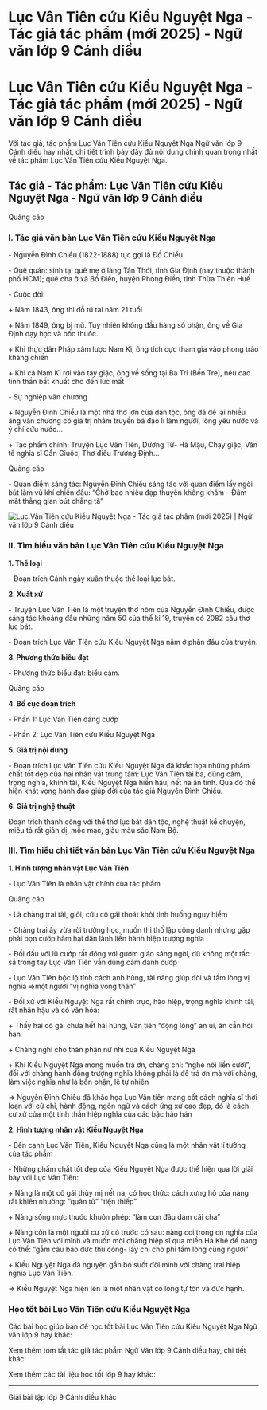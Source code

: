 # Lục Vân Tiên cứu Kiều Nguyệt Nga - Tác giả tác phẩm (mới 2025) - Ngữ văn lớp 9 Cánh diều

# Lục Vân Tiên cứu Kiều Nguyệt Nga - Tác giả tác phẩm (mới 2025) - Ngữ văn lớp 9 Cánh diều

Với tác giả, tác phẩm Lục Vân Tiên cứu Kiều Nguyệt Nga Ngữ văn lớp 9 Cánh diều hay nhất, chi tiết trình bày đầy đủ nội dung chính quan trọng nhất về tác phẩm Lục Vân Tiên cứu Kiều Nguyệt Nga.

## Tác giả - Tác phẩm: Lục Vân Tiên cứu Kiều Nguyệt Nga - Ngữ văn lớp 9 Cánh diều

Quảng cáo

### **I. Tác giả văn bản Lục Vân Tiên cứu Kiều Nguyệt Nga**

\- Nguyễn Đình Chiểu (1822-1888) tục gọi là Đồ Chiểu

\- Quê quán: sinh tại quê mẹ ở làng Tân Thới, tỉnh Gia Định (nay thuộc thành phố HCM); quê cha ở xã Bồ Điền, huyện Phong Điền, tỉnh Thừa Thiên Huế

\- Cuộc đời:

\+ Năm 1843, ông thi đỗ tú tài năm 21 tuổi

\+ Năm 1849, ông bị mù. Tuy nhiên không đầu hàng số phận, ông về Gia Định dạy học và bốc thuốc.

\+ Khi thực dân Pháp xâm lược Nam Kì, ông tích cực tham gia vào phong trào kháng chiến

\+ Khi cả Nam Kì rơi vào tay giặc, ông về sống tại Ba Tri (Bến Tre), nêu cao tinh thần bất khuất cho đến lúc mất

\- Sự nghiệp văn chương

\+ Nguyễn Đình Chiểu là một nhà thơ lớn của dân tộc, ông đã để lại nhiều áng văn chương có giá trị nhằm truyền bá đạo lí làm người, lòng yêu nước và ý chí cứu nước...

\+ Tác phẩm chính: Truyện Lục Vân Tiên, Dương Từ- Hà Mậu, Chạy giặc, Văn tế nghĩa sĩ Cần Giuộc, Thơ điếu Trương Định...

Quảng cáo

\- Quan điểm sáng tác: Nguyễn Đình Chiểu sáng tác với quan điểm lấy ngòi bút làm vũ khí chiến đấu: “Chở bao nhiêu đạp thuyền không khẳm – Đâm mất thằng gian bút chẳng tà”

![Lục Vân Tiên cứu Kiều Nguyệt Nga - Tác giả tác phẩm \(mới 2025\) | Ngữ văn lớp 9 Cánh diều](https://vietjack.com/soan-van-lop-9-cd/images/tac-gia-tac-pham-luc-van-tien-cuu-kieu-nguyet-nga.PNG)

### **II. Tìm hiểu văn bản Lục Vân Tiên cứu Kiều Nguyệt Nga**

**1\. Thể loại**

\- Đoạn trích Cảnh ngày xuân thuộc thể loại lục bát.

**2\. Xuất xứ**

\- Truyện Lục Vân Tiên là một truyện thơ nôm của Nguyễn Đình Chiểu, được sáng tác khoảng đầu những năm 50 của thế kỉ 19, truyện có 2082 câu thơ lục bát.

\- Đoạn trích Lục Vân Tiên cứu Kiều Nguyệt Nga nằm ở phần đầu của truyện.

**3\. Phương thức biểu đạt**

\- Phương thức biểu đạt: biểu cảm.

Quảng cáo

**4\. Bố cục đoạn trích**

\- Phần 1: Lục Vân Tiên đáng cướp

\- Phần 2: Lục Vân Tiên cứu Kiều Nguyệt Nga

**5\. Giá trị nội dung**

\- Đoạn trích Lục Vân Tiên cứu Kiều Nguyệt Nga đã khắc họa những phẩm chất tốt đẹp của hai nhân vật trung tâm: Lục Vân Tiên tài ba, dũng cảm, trọng nghĩa, khinh tài, Kiều Nguyệt Nga hiền hậu, nết na ân tình. Qua đó thể hiện khát vọng hành đạo giúp đời của tác giả Nguyễn Đình Chiểu.

**6\. Giá trị nghệ thuật**

Đoạn trích thành công với thể thơ lục bát dân tộc, nghệ thuật kể chuyện, miêu tả rất giản dị, mộc mạc, giàu màu sắc Nam Bộ.

### **III. Tìm hiểu chi tiết văn bản Lục Vân Tiên cứu Kiều Nguyệt Nga**

**1\. Hình tượng nhân vật Lục Vân Tiên**

\- Lục Vân Tiên là nhân vật chính của tác phẩm

Quảng cáo

\- Là chàng trai tài, giỏi, cứu cô gái thoát khỏi tình huống nguy hiểm

\- Chàng trai ấy vừa rời trường học, muốn thi thố lập công danh nhưng gặp phải bọn cướp hãm hại dân lành liền hành hiệp trượng nghĩa

\- Đối đầu với lũ cướp rất đông với gươm giáo sáng ngời, dù không một tấc sẳ trong tay Lục Vân Tiên vẫn dũng cảm đánh cướp

\- Lục Vân Tiên bộc lộ tính cách anh hùng, tài năng giúp đời và tấm lòng vị nghĩa =>một người “vị nghĩa vong thân”

\- Đối xử với Kiều Nguyệt Nga rất chính trực, hào hiệp, trọng nghĩa khinh tài, rất nhân hậu và có văn hóa:

\+ Thấy hai cô gái chưa hết hãi hùng, Vân tiên “động lòng” an ủi, ân cần hỏi han

\+ Chàng nghĩ cho thân phận nữ nhi của Kiều Nguyệt Nga

\+ Khi Kiều Nguyệt Nga mong muốn trả ơn, chàng chỉ: “nghe nói liền cười”, đối với chàng hành động trượng nghĩa không phải là để trả ơn mà với chàng, làm việc nghĩa như là bổn phận, lẽ tự nhiên

⇒ Nguyễn Đình Chiểu đã khắc họa Lục Vân tiên mang cốt cách nghĩa sĩ thời loạn với cử chỉ, hành động, ngôn ngữ và cách ứng xử cao đẹp, đó là cách cư xử của một tinh thần hiệp nghĩa của các bậc hảo hán

**2\. Hình tượng nhân vật Kiều Nguyệt Nga**

\- Bên cạnh Lục Vân Tiên, Kiều Nguyệt Nga cũng là một nhân vật lí tưởng của tác phẩm

\- Những phẩm chất tốt đẹp của Kiều Nguyệt Nga được thể hiện qua lời giãi bày với Lục Vân Tiên:

\+ Nàng là một cô gái thùy mị nết na, có học thức: cách xưng hô của nàng rất khiên nhường: “quân tử” “tiện thiếp”

\+ Nàng sống mực thước khuôn phép: “làm con đâu dám cãi cha”

\+ Nàng còn là một người cư xử có trước có sau: nàng coi trọng ơn nghĩa của Lục Vân Tiên với mình và muốn mời chàng hiệp sĩ qua miền Hà Khê để nàng có thể: “gẫm câu báo đức thù công- lấy chi cho phỉ tấm lòng cùng ngươi”

\+ Kiều Nguyệt Nga đã nguyện gắn bó suốt đời mình với chàng trai hiệp nghĩa Lục Vân Tiên.

⇒ Kiều Nguyệt Nga hiện lên là một nhân vật có lòng tự tôn và đức hạnh.

### **Học tốt bài Lục Vân Tiên cứu Kiều Nguyệt Nga**

Các bài học giúp bạn để học tốt bài Lục Vân Tiên cứu Kiều Nguyệt Nga Ngữ văn lớp 9 hay khác:

Xem thêm tóm tắt tác giả tác phẩm Ngữ Văn lớp 9 Cánh diều hay, chi tiết khác:

Xem thêm các tài liệu học tốt lớp 9 hay khác:

* * *

Giải bài tập lớp 9 Cánh diều khác
